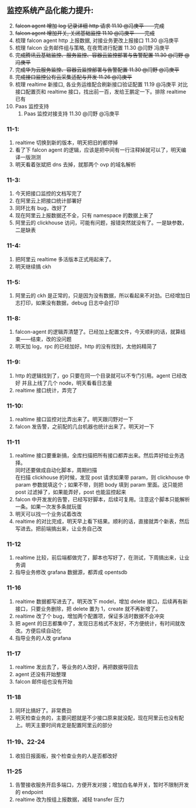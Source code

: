 ## 监控系统产品化能力提升:

2. ~~falcon agent 增加 log 记录详细 http 请求 11.10 @冯庚平——完成~~
3. ~~falcon agent 增加开关, 关闭基础监控 11.10 @冯庚平——完成~~
4. 梳理 falcon agent http 上报数据, 对接业务更改上报接口 11.30 @冯庚平
5. 梳理 falcon 业务邮件组与策略, 在夜莺进行配置 11.30 @闫野 冯庚平
6. ~~完成腾讯云基础监控、服务监控、容器云监控部署与告警配置 11.30 @闫野 @冯庚平~~
7. ~~完成华为云服务监控、容器云监控部署与告警配置 11.30 @闫野 @冯庚平~~
8. ~~完成接口监控公有云采集适配与开发 11.26 @冯庚平~~
9. 梳理 realtime 新接口, 各业务运维配合刷新接口验证配置 11.19 @冯庚平
   对比接口配置页和 realtime 接口，找出前一百，发给王鹏定一下。排除 realtime 已有
10. Paas 监控支持
    1. Paas 监控对接支持 11.30 @闫野 @冯庚平

### 11-1:

1. realtime 切换到新的版本，明天把旧的都停掉
2. 看了下 falcon agent 的逻辑，应该是把中间有一行注释掉就可以了，明天编译一版测测
3. 明天看着张斌把 dns 去掉，就那两个 ovp 的域名解析

### 11-3:

1. 今天把接口监控的文档写完了
2. 在阿里云上把接口统计部署好
3. 同环比有 bug，改好了
4. 现在阿里云上报数据还不全，只有 namespace 的数据上来了
5. 阿里云的 clickhouse 访问，可能有问题，报错突然就没有了。一是缺参数，二是缺表

### 11-4:

1. 把阿里云 realtime 多活版本正式用起来了。
2. 明天继续搞 ckh

### 11-5:

1. 阿里云的 ckh 是正常的，只是因为没有数据，所以看起来不对劲。已经增加日志打印，如果没有数据，debug 日志中会打印

### 11-8:

1. falcon-agent 的逻辑弄清楚了。已经加上配置文件，今天顺利的话，就算结束——结束，改的没问题
2. 明天加 log，rpc 的已经加好。http 的没有找到，太他妈精简了

### 11-9:

1. http 的逻辑找到了，go 只要在同一个目录就可以不专门引用。agent 已经改好
   并且上线了几个 node，明天看看日志量
2. realtime 接口统计，弄完了

### 11-10:

1. realtime 接口监控对比弄出来了。明天跟闫野对一下
2. falcon 发告警，之前配的几台机器也统计出来了。明天对一下

### 11-11

1. realtime 接口要重新搞，全库扫描把所有接口都弄出来。然后弄好给业务选择。<br>
   同时还要做成自动化脚本，周期扫描<br>
   在扫描 clickhouse 的时候，发现 post 请求如果带 param，则 clickhouse 中 param 参数就填这个；如果不带，则把 body 填到 param 里面。这只能把 post 过滤掉了，如果能弄好，post 也能监控起来
2. falcon 中开发发的告警，已经写好脚本，后续可复用。注意这个脚本只能解析一条。如果一次发多条就玩蛋
3. 明天可以找一个业务试着改改
4. realtime 的对比完成，明天早上看下结果。顺利的话，直接就弄个新表，然后写进去。把前端搞出来，让业务自己改

### 11-12

1. realtime 比较，前后端都做完了，脚本也写好了，在测试，下周搞出来，让业务调
2. 指导业务修改 grafana 数据源，都弄成 opentsdb

### 11-16

1. realtime 数据都写进去了。明天改下 model，增加 delete 接口，后续再有新接口，只要业务删除，把 delete 置为 1，create 就不再新增了。
2. realtime 改了个 bug，增加两个配置项，保证多活时数据不会冲突
3. 把 agent 的日志都集中了，发现日志格式不友好，不方便统计，有时间就改改。方便后续自动化
4. 指导业务的人改 grafana

### 11-17

1. realtime 发出去了，等业务的人改好，再把数据导回去
2. agent 还没有开始整理
3. falcon 邮件组也没有开始

### 11-18

1. 同环比搞好了。非常费劲
2. 明天检查业务的，主要问题就是不少接口原来就没配，现在阿里云也没有配上。明天主要时间肯定是配置阿里云的部分

### 11-19、22-24

1. 收拾日报面板，挨个检查业务的人是否都改好

### 11-25

1. 告警接收服务开启多端口，方便开发对接；增加白名单开关，暂时不限制开发的 endpoint
2. realtime 改为按组上报数据，减轻 transfer 压力
